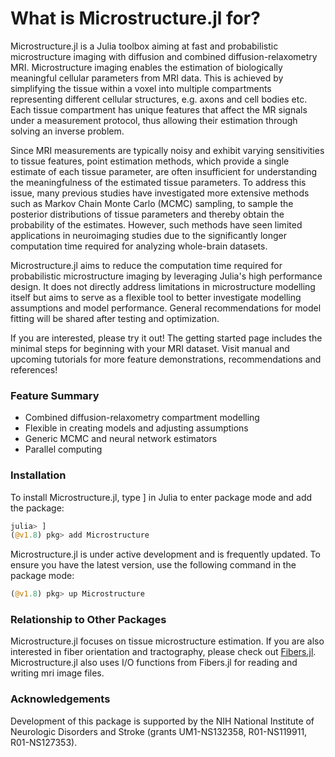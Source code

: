 # What is Microstructure.jl for?

Microstructure.jl is a Julia toolbox aiming at fast and probabilistic microstructure imaging with diffusion and combined diffusion-relaxometry MRI. Microstructure imaging enables the estimation of biologically meaningful cellular parameters from MRI data. This is achieved by simplifying the tissue within a voxel into multiple compartments representing different cellular structures, e.g. axons and cell bodies etc. Each tissue compartment has unique features that affect the MR signals under a measurement protocol, thus allowing their estimation through solving an inverse problem.

Since MRI measurements are typically noisy and exhibit varying sensitivities to tissue features, point estimation methods, which provide a single estimate of each tissue parameter, are often insufficient for understanding the meaningfulness of the estimated tissue parameters. To address this issue, many previous studies have investigated more extensive methods such as Markov Chain Monte Carlo (MCMC) sampling, to sample the posterior distributions of tissue parameters and thereby obtain the probability of the estimates. However, such methods have seen limited applications in neuroimaging studies due to the significantly longer computation time required for analyzing whole-brain datasets. 

Microstructure.jl aims to reduce the computation time required for probabilistic microstructure imaging by leveraging Julia's high performance design. It does not directly address limitations in microstructure modelling itself but aims to serve as a flexible tool to better investigate modelling assumptions and model performance. General recommendations for model fitting will be shared after testing and optimization.  

If you are interested, please try it out! The getting started page includes the minimal steps for beginning with your MRI dataset. Visit manual and upcoming tutorials for more feature demonstrations, recommendations and references!

### Feature Summary 
- Combined diffusion-relaxometry compartment modelling
- Flexible in creating models and adjusting assumptions
- Generic MCMC and neural network estimators
- Parallel computing 

### Installation 
To install Microstructure.jl, type ] in Julia to enter package mode and add the package:

```julia
julia> ]
(@v1.8) pkg> add Microstructure
```

Microstructure.jl is under active development and is frequently updated. To ensure you have the latest version, use the following command in the package mode:

```julia
(@v1.8) pkg> up Microstructure
```

### Relationship to Other Packages
Microstructure.jl focuses on tissue microstructure estimation. If you are also interested in fiber orientation and tractography, please check out [Fibers.jl](https://github.com/lincbrain/Fibers.jl). Microstructure.jl also uses I/O functions from Fibers.jl for reading and writing mri image files. 

### Acknowledgements
Development of this package is supported by the NIH National Institute of Neurologic Disorders and Stroke (grants UM1-NS132358, R01-NS119911, R01-NS127353).